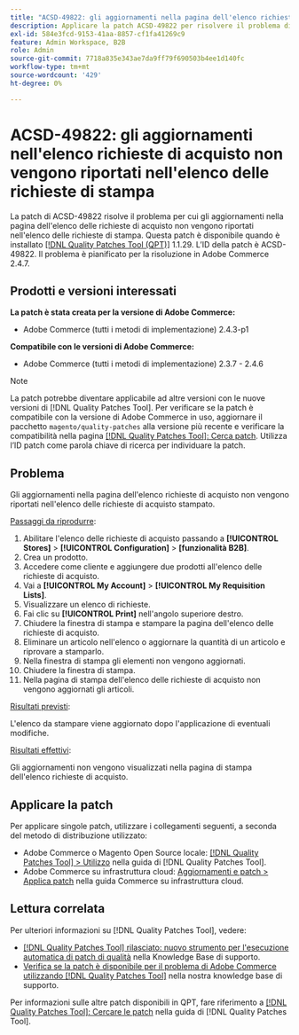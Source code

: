 ```yaml
---
title: "ACSD-49822: gli aggiornamenti nella pagina dell'elenco richieste di acquisto non vengono riportati nell'elenco delle richieste di stampa"
description: Applicare la patch ACSD-49822 per risolvere il problema di Adobe Commerce, in cui gli aggiornamenti nella pagina dell'elenco delle richieste di acquisto non vengono riportati nell'elenco delle richieste di stampa.
exl-id: 584e3fcd-9153-41aa-8857-cf1fa41269c9
feature: Admin Workspace, B2B
role: Admin
source-git-commit: 7718a835e343ae7da9ff79f690503b4ee1d140fc
workflow-type: tm+mt
source-wordcount: '429'
ht-degree: 0%

---
```


# ACSD-49822: gli aggiornamenti nell&#39;elenco richieste di acquisto non vengono riportati nell&#39;elenco delle richieste di stampa

La patch di ACSD-49822 risolve il problema per cui gli aggiornamenti nella pagina dell&#39;elenco delle richieste di acquisto non vengono riportati nell&#39;elenco delle richieste di stampa. Questa patch è disponibile quando è installato [[!DNL Quality Patches Tool (QPT)]](/help/announcements/adobe-commerce-announcements/magento-quality-patches-released-new-tool-to-self-serve-quality-patches.md) 1.1.29. L’ID della patch è ACSD-49822. Il problema è pianificato per la risoluzione in Adobe Commerce 2.4.7.

## Prodotti e versioni interessati

**La patch è stata creata per la versione di Adobe Commerce:**

* Adobe Commerce (tutti i metodi di implementazione) 2.4.3-p1

**Compatibile con le versioni di Adobe Commerce:**

* Adobe Commerce (tutti i metodi di implementazione) 2.3.7 - 2.4.6

>[!NOTE]
>
>La patch potrebbe diventare applicabile ad altre versioni con le nuove versioni di [!DNL Quality Patches Tool]. Per verificare se la patch è compatibile con la versione di Adobe Commerce in uso, aggiornare il pacchetto `magento/quality-patches` alla versione più recente e verificare la compatibilità nella pagina [[!DNL Quality Patches Tool]: Cerca patch](https://experienceleague.adobe.com/tools/commerce-quality-patches/index.html). Utilizza l’ID patch come parola chiave di ricerca per individuare la patch.

## Problema

Gli aggiornamenti nella pagina dell&#39;elenco richieste di acquisto non vengono riportati nell&#39;elenco delle richieste di acquisto stampato.

<u>Passaggi da riprodurre</u>:

1. Abilitare l&#39;elenco delle richieste di acquisto passando a **[!UICONTROL Stores]** > **[!UICONTROL Configuration]** > **[funzionalità B2B]**.
1. Crea un prodotto.
1. Accedere come cliente e aggiungere due prodotti all&#39;elenco delle richieste di acquisto.
1. Vai a **[!UICONTROL My Account]** > **[!UICONTROL My Requisition Lists]**.
1. Visualizzare un elenco di richieste.
1. Fai clic su **[!UICONTROL Print]** nell&#39;angolo superiore destro.
1. Chiudere la finestra di stampa e stampare la pagina dell&#39;elenco delle richieste di acquisto.
1. Eliminare un articolo nell&#39;elenco o aggiornare la quantità di un articolo e riprovare a stamparlo.
1. Nella finestra di stampa gli elementi non vengono aggiornati.
1. Chiudere la finestra di stampa.
1. Nella pagina di stampa dell&#39;elenco delle richieste di acquisto non vengono aggiornati gli articoli.

<u>Risultati previsti</u>:

L&#39;elenco da stampare viene aggiornato dopo l&#39;applicazione di eventuali modifiche.

<u>Risultati effettivi</u>:

Gli aggiornamenti non vengono visualizzati nella pagina di stampa dell&#39;elenco richieste di acquisto.

## Applicare la patch

Per applicare singole patch, utilizzare i collegamenti seguenti, a seconda del metodo di distribuzione utilizzato:

* Adobe Commerce o Magento Open Source locale: [[!DNL Quality Patches Tool] > Utilizzo](https://experienceleague.adobe.com/docs/commerce-operations/tools/quality-patches-tool/usage.html) nella guida di [!DNL Quality Patches Tool].
* Adobe Commerce su infrastruttura cloud: [Aggiornamenti e patch > Applica patch](https://experienceleague.adobe.com/docs/commerce-cloud-service/user-guide/develop/upgrade/apply-patches.html) nella guida Commerce su infrastruttura cloud.

## Lettura correlata

Per ulteriori informazioni su [!DNL Quality Patches Tool], vedere:

* [[!DNL Quality Patches Tool] rilasciato: nuovo strumento per l&#39;esecuzione automatica di patch di qualità](/help/announcements/adobe-commerce-announcements/magento-quality-patches-released-new-tool-to-self-serve-quality-patches.md) nella Knowledge Base di supporto.
* [Verifica se la patch è disponibile per il problema di Adobe Commerce utilizzando  [!DNL Quality Patches Tool]](/help/support-tools/patches-available-in-qpt-tool/check-patch-for-magento-issue-with-magento-quality-patches.md) nella nostra knowledge base di supporto.

Per informazioni sulle altre patch disponibili in QPT, fare riferimento a [[!DNL Quality Patches Tool]: Cercare le patch](https://experienceleague.adobe.com/tools/commerce-quality-patches/index.html) nella guida di [!DNL Quality Patches Tool].
